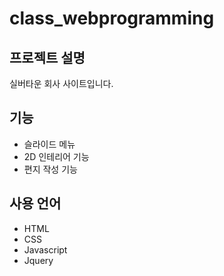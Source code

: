 # class_webprogramming

## 프로젝트 설명
실버타운 회사 사이트입니다.

## 기능
+ 슬라이드 메뉴
+ 2D 인테리어 기능
+ 편지 작성 기능

## 사용 언어
+ HTML
+ CSS
+ Javascript
+ Jquery
